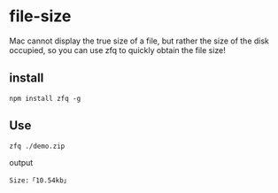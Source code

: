 # file-size
Mac cannot display the true size of a file, but rather the size of the disk occupied, so you can use zfq to quickly obtain the file size!
## install

``` shell
npm install zfq -g
```

## Use

``` shell
zfq ./demo.zip
```

output
``` 
Size:「10.54kb」
```